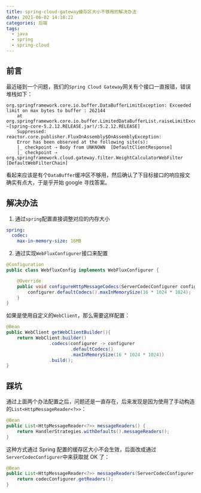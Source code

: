 ```yaml
---
title: spring-cloud-gateway缓存区大小不够用的解决办法
date: 2021-06-02 14:18:22
categories: 后端
tags:
  - java
  - spring
  - spring-cloud
---
```


## 前言

最近碰到一个问题，我们的`Spring Cloud Gateway`网关有个接口一直报错，错误堆栈如下：

```log
org.springframework.core.io.buffer.DataBufferLimitException: Exceeded limit on max bytes to buffer : 262144
	at org.springframework.core.io.buffer.LimitedDataBufferList.raiseLimitException(LimitedDataBufferList.java:98) ~[spring-core-5.2.12.RELEASE.jar!/:5.2.12.RELEASE]
	Suppressed: reactor.core.publisher.FluxOnAssembly$OnAssemblyException:
	Error has been observed at the following site(s):
	|_ checkpoint ⇢ Body from UNKNOWN  [DefaultClientResponse]
	|_ checkpoint ⇢ org.springframework.cloud.gateway.filter.WeightCalculatorWebFilter [DefaultWebFilterChain]
```

<!--more-->

看起来应该是有个`DataBuffer`缓冲区不够用，然后确认了下目标接口的响应报文确实有点大，于是乎开始 google 寻找答案。

## 解决办法

1. 通过`spring`配置直接调整对应的内存大小

```yaml
spring:
  codec:
    max-in-memory-size: 16MB
```

2. 通过实现`WebFluxConfigurer`接口来配置

```java
@Configuration
public class WebfluxConfig implements WebFluxConfigurer {

    @Override
    public void configureHttpMessageCodecs(ServerCodecConfigurer configurer) {
        configurer.defaultCodecs().maxInMemorySize(16 * 1024 * 1024);
    }
}
```

如果是使用自定义的`WebClient`，那么需要这样配置：

```java
@Bean
public WebClient getWebClientBuilder(){
    return WebClient.builder()
                .codecs(configurer -> configurer
                        .defaultCodecs()
                        .maxInMemorySize(16 * 1024 * 1024))
                .build();
}
```

## 踩坑

通过上面两个办法配置之后，问题还是一直存在，后来发现是因为使用了手动构造的`List<HttpMessageReader<?>>`：

```java
@Bean
public List<HttpMessageReader<?>> messageReaders() {
    return HandlerStrategies.withDefaults().messageReaders();
}
```

这种方式通过 Spring 配置的缓存区大小不会生效，后面改成通过`ServerCodecConfigurer`中来获取就 OK 了：

```java
@Bean
public List<HttpMessageReader<?>> messageReaders(ServerCodecConfigurer codecConfigurer) {
    return codecConfigurer.getReaders();
}
```
